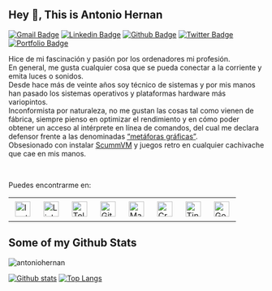 ## Hey 👋, This is Antonio Hernan
[![Gmail Badge](https://img.shields.io/badge/-antonio.hernan@protonmail.com-c14438?style=flat&logo=Gmail&logoColor=white&link=mailto:antonio.hernan@protonmail.com)](mailto:antonio.hernan@protonmail.com) 
[![Linkedin Badge](https://img.shields.io/badge/-antoniohernan-0072b1?style=flat&logo=Linkedin&logoColor=white&link=https://www.linkedin.com/in/antoniohernan/)](https://www.linkedin.com/in/antoniohernan/) [![Github Badge](https://img.shields.io/badge/-antoniohernan-grey?style=flat&logo=github&logoColor=white&link=https://github.com/antoniohernan/)](https://www.github.com/antoniohernan/) [![Twitter Badge](https://img.shields.io/badge/-ah3rn4n-00acee?style=flat&logo=twitter&logoColor=white&link=https://twitter.com/ah3rn4n/)](https://www.twitter.com/ah3rn4n/) [![Portfolio Badge](https://img.shields.io/badge/portfolio-web-blue?style=flat&link=https://pruebadeconcepto.es/)](https://pruebadeconcepto.es/) 

<p align='left'>Hice de mi fascinación y pasión por los ordenadores mi profesión.<br>
En general, me gusta cualquier cosa que se pueda conectar a la corriente y emita luces o sonidos. <br>
Desde hace más de  veinte años soy técnico de sistemas y por mis manos han pasado los sistemas operativos y plataformas hardware más variopintos. <br>
Inconformista por naturaleza, no me gustan las cosas tal como vienen de fábrica, siempre pienso en optimizar el rendimiento y en cómo poder obtener un acceso al intérprete en línea de comandos, del cual me declara defensor frente a las denominadas <a href='https://es.wikipedia.org/wiki/En_el_principio_fue_la_l%C3%ADnea_de_comandos' target=_blank><u>“metáforas gráficas”</u></a>. <br>
Obsesionado con instalar <a href='https://www.scummvm.org/' target=_blank><u>ScummVM</u></a> y juegos retro en cualquier cachivache que cae en mis manos.</p><p align='left'> <br>

Puedes encontrarme en:
<table style="border: hidden">
<tbody>
<tr>
<td><a href="https://instagram.com/ah3rn4n"><img loading="lazy" class="aligncenter" style="margin: 5px;" src="https://pruebadeconcepto.es/wp-content/uploads/2021/05/instagram_64.png" alt="Instagram" width="30" height="30" /></a></td>
<td><a href="https://www.linkedin.com/in/antoniohernan"><img loading="lazy" class="aligncenter" style="margin: 5px;" src="https://pruebadeconcepto.es/wp-content/uploads/2021/05/linkedin_64.png" alt="Linkedin" width="30" height="30" /></a></td>
<td><a href="https://t.me/ahernanob"><img loading="lazy" class="aligncenter" style="margin: 5px;" src="https://pruebadeconcepto.es/wp-content/uploads/2021/05/telegram_64.png" alt="Telegram" width="30" height="30" /></a></td>
<td><a href="https://github.com/antoniohernan"><img loading="lazy" class="aligncenter" style="margin: 5px;" src="https://pruebadeconcepto.es/wp-content/uploads/2021/05/github_64.png" alt="Github" width="30" height="30" /></a></td>
<td><a href="mailto:antonio.hernan@protonmail.com"><img loading="lazy" class="aligncenter" style="margin: 5px;" src="https://pruebadeconcepto.es/wp-content/uploads/2021/05/mailo_64.png" alt="Mail" width="30" height="30" /></a></td>
<td><a href="https://www.credly.com/users/antonio-j-hernan-obispo/badges"><img loading="lazy" class="aligncenter" style="margin: 5px;" src="https://pruebadeconcepto.es/wp-content/uploads/2021/06/Credly_64.png" alt="Credlyb" width="30" height="30" /></a></td>
<td><a href="https://www.tinkercad.com/users/5ws4ocFGBKq-ah3rn4n"><img loading="lazy" class="aligncenter" style="margin: 5px;" src="https://pruebadeconcepto.es/wp-content/uploads/2021/06/Tinkercad_64.png" alt="Tinkercad" width="30" height="30" /></a></td>
<td><a href="https://www.goodreads.com/ah3rn4n"><img loading="lazy" class="aligncenter" style="margin: 5px;" src="https://pruebadeconcepto.es/wp-content/uploads/2021/07/goodreads_64.png" alt="GoodReads" width="30" height="30" /></a></td>
</tr>
</tbody>
</table>
 

## Some of my Github Stats
<p align=left> <img src=https://komarev.com/ghpvc/?username=antoniohernan alt=antoniohernan /> </p>

[![Github stats](https://github-readme-stats.vercel.app/api?username=antoniohernan&show_icons=true&include_all_commits=true&count_private=true)](https://github.com/antoniohernan/github-readme-stats)
[![Top Langs](https://github-readme-stats.vercel.app/api/top-langs/?username=antoniohernan&layout=compact)](https://github.com/antoniohernan/github-readme-stats)
